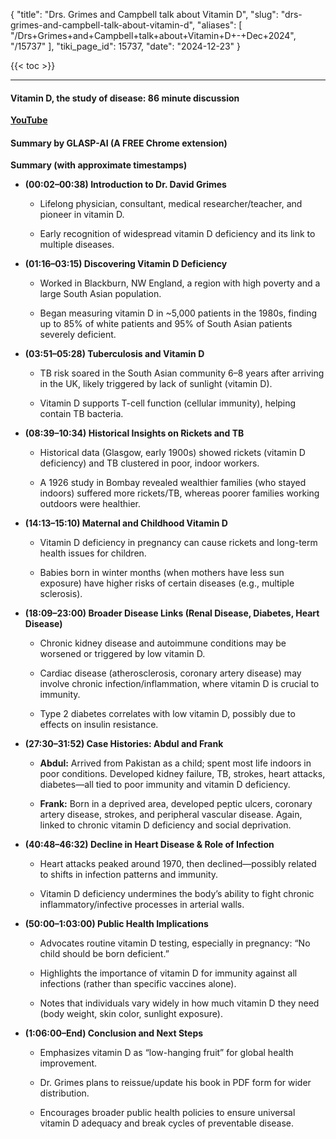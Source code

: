 {
  "title": "Drs. Grimes and Campbell talk about Vitamin D",
  "slug": "drs-grimes-and-campbell-talk-about-vitamin-d",
  "aliases": [
    "/Drs+Grimes+and+Campbell+talk+about+Vitamin+D+-+Dec+2024",
    "/15737"
  ],
  "tiki_page_id": 15737,
  "date": "2024-12-23"
}

{{< toc >}}

---

#### Vitamin D, the study of disease: 86 minute discussion

 **[YouTube](https://www.youtube.com/watch?v=a-uzGkCjiKQ&t=14s&ab_channel=Dr.JohnCampbell)** 

#### Summary by GLASP-AI (A FREE Chrome extension)

 **Summary (with approximate timestamps)** 

*  **(00:02–00:38) Introduction to Dr. David Grimes** 

   * Lifelong physician, consultant, medical researcher/teacher, and pioneer in vitamin D.

   * Early recognition of widespread vitamin D deficiency and its link to multiple diseases.

*  **(01:16–03:15) Discovering Vitamin D Deficiency** 

   * Worked in Blackburn, NW England, a region with high poverty and a large South Asian population.

   * Began measuring vitamin D in ~5,000 patients in the 1980s, finding up to 85% of white patients and 95% of South Asian patients severely deficient.

*  **(03:51–05:28) Tuberculosis and Vitamin D** 

   * TB risk soared in the South Asian community 6–8 years after arriving in the UK, likely triggered by lack of sunlight (vitamin D).

   * Vitamin D supports T-cell function (cellular immunity), helping contain TB bacteria.

*  **(08:39–10:34) Historical Insights on Rickets and TB** 

   * Historical data (Glasgow, early 1900s) showed rickets (vitamin D deficiency) and TB clustered in poor, indoor workers.

   * A 1926 study in Bombay revealed wealthier families (who stayed indoors) suffered more rickets/TB, whereas poorer families working outdoors were healthier.

*  **(14:13–15:10) Maternal and Childhood Vitamin D** 

   * Vitamin D deficiency in pregnancy can cause rickets and long-term health issues for children.

   * Babies born in winter months (when mothers have less sun exposure) have higher risks of certain diseases (e.g., multiple sclerosis).

*  **(18:09–23:00) Broader Disease Links (Renal Disease, Diabetes, Heart Disease)** 

   * Chronic kidney disease and autoimmune conditions may be worsened or triggered by low vitamin D.

   * Cardiac disease (atherosclerosis, coronary artery disease) may involve chronic infection/inflammation, where vitamin D is crucial to immunity.

   * Type 2 diabetes correlates with low vitamin D, possibly due to effects on insulin resistance.

*  **(27:30–31:52) Case Histories: Abdul and Frank** 

   *  **Abdul:**  Arrived from Pakistan as a child; spent most life indoors in poor conditions. Developed kidney failure, TB, strokes, heart attacks, diabetes—all tied to poor immunity and vitamin D deficiency.

   *  **Frank:**  Born in a deprived area, developed peptic ulcers, coronary artery disease, strokes, and peripheral vascular disease. Again, linked to chronic vitamin D deficiency and social deprivation.

*  **(40:48–46:32) Decline in Heart Disease & Role of Infection** 

   * Heart attacks peaked around 1970, then declined—possibly related to shifts in infection patterns and immunity.

   * Vitamin D deficiency undermines the body’s ability to fight chronic inflammatory/infective processes in arterial walls.

*  **(50:00–1:03:00) Public Health Implications** 

   * Advocates routine vitamin D testing, especially in pregnancy: “No child should be born deficient.”

   * Highlights the importance of vitamin D for immunity against all infections (rather than specific vaccines alone).

   * Notes that individuals vary widely in how much vitamin D they need (body weight, skin color, sunlight exposure).

*  **(1:06:00–End) Conclusion and Next Steps** 

   * Emphasizes vitamin D as “low-hanging fruit” for global health improvement.

   * Dr. Grimes plans to reissue/update his book in PDF form for wider distribution.

   * Encourages broader public health policies to ensure universal vitamin D adequacy and break cycles of preventable disease.
